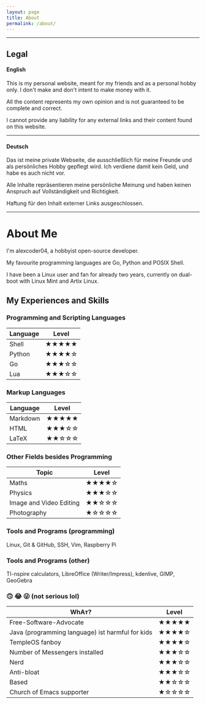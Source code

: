 ```yaml
---
layout: page
title: About
permalink: /about/
---
```


---

## Legal

#### English

This is my personal website, meant for my friends and as a personal hobby only.
I don't make and don't intent to make money with it.

All the content represents my own opinion and is not guaranteed to be complete and correct.

I cannot provide any liability for any external links and their content found on this website.

---

#### Deutsch

Das ist meine private Webseite, die ausschließlich für meine Freunde und als persönliches Hobby gepflegt wird.
Ich verdiene damit kein Geld, und habe es auch nicht vor.

Alle Inhalte repräsentieren meine persönliche Meinung und haben keinen Anspruch auf Vollständigkeit und Richtigkeit.

Haftung für den Inhalt externer Links ausgeschlossen.

---

# About Me

I'm alexcoder04, a hobbyist open-source developer.

My favourite programming languages are Go, Python and POSIX Shell.

I have been a Linux user and fan for already two years, currently on dual-boot
with Linux Mint and Artix Linux.

## My Experiences and Skills

### Programming and Scripting Languages

|Language|Level|
|---|---|
|Shell|&#9733;&#9733;&#9733;&#9733;&#9733;|
|Python|&#9733;&#9733;&#9733;&#9733;&#9734;|
|Go|&#9733;&#9733;&#9733;&#9734;&#9734;|
|Lua|&#9733;&#9733;&#9733;&#9734;&#9734;|

### Markup Languages

|Language|Level|
|---|---|
|Markdown|&#9733;&#9733;&#9733;&#9733;&#9733;|
|HTML|&#9733;&#9733;&#9733;&#9734;&#9734;|
|LaTeX|&#9733;&#9733;&#9734;&#9734;&#9734;|

### Other Fields besides Programming

|Topic|Level|
|---|---|
|Maths|&#9733;&#9733;&#9733;&#9733;&#9734;|
|Physics|&#9733;&#9733;&#9733;&#9734;&#9734;|
|Image and Video Editing|&#9733;&#9733;&#9734;&#9734;&#9734;|
|Photography|&#9733;&#9734;&#9734;&#9734;&#9734;|

### Tools and Programs (programming)

Linux, Git & GitHub, SSH, Vim, Raspberry Pi

### Tools and Programs (other)

TI-nspire calculators, LibreOffice (Writer/Impress), kdenlive, GIMP, GeoGebra

### &#128579; &#128514; &#128540; (not serious lol)

|WhAт?|Level|
|---|---|
|Free-Software-Advocate|&#9733;&#9733;&#9733;&#9733;&#9733;|
|Java (programming language) ist harmful for kids|&#9733;&#9733;&#9733;&#9733;&#9734;|
|TempleOS fanboy|&#9733;&#9733;&#9733;&#9733;&#9734;|
|Number of Messengers installed|&#9733;&#9733;&#9733;&#9734;&#9734;|
|Nerd|&#9733;&#9733;&#9733;&#9734;&#9734;|
|Anti-bloat|&#9733;&#9733;&#9733;&#9734;&#9734;|
|Based|&#9733;&#9733;&#9734;&#9734;&#9734;|
|Church of Emacs supporter|&#9733;&#9734;&#9734;&#9734;&#9734;|
